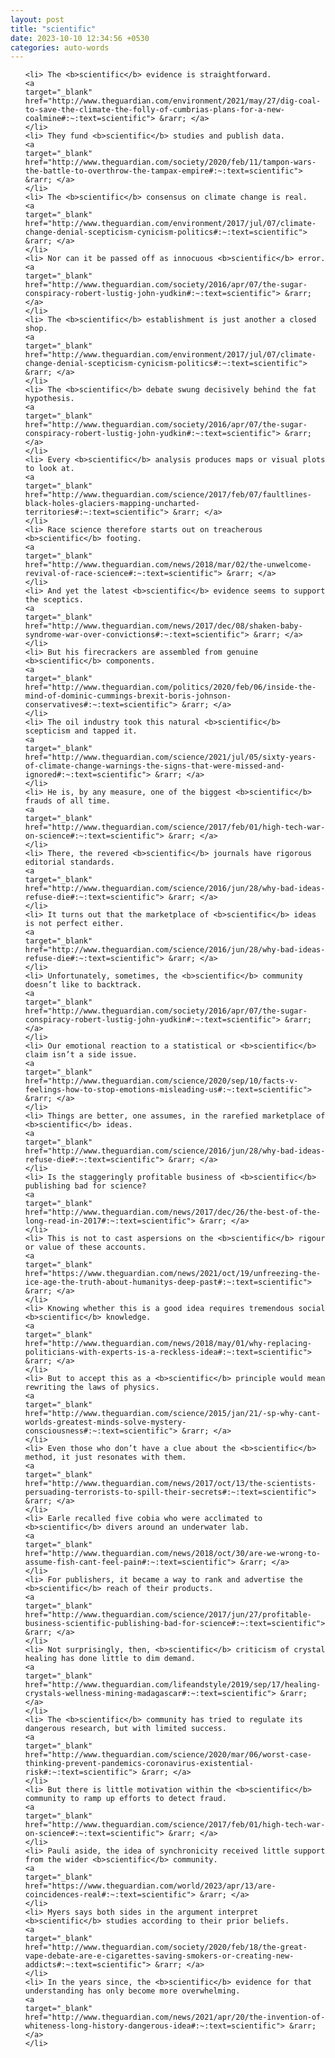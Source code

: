 ```yaml
---
layout: post
title: "scientific"
date: 2023-10-10 12:34:56 +0530
categories: auto-words
---
```

<ol>

    <li> The <b>scientific</b> evidence is straightforward.
    <a 
    target="_blank" 
    href="http://www.theguardian.com/environment/2021/may/27/dig-coal-to-save-the-climate-the-folly-of-cumbrias-plans-for-a-new-coalmine#:~:text=scientific"> &rarr; </a>
    </li>
    <li> They fund <b>scientific</b> studies and publish data.
    <a 
    target="_blank" 
    href="http://www.theguardian.com/society/2020/feb/11/tampon-wars-the-battle-to-overthrow-the-tampax-empire#:~:text=scientific"> &rarr; </a>
    </li>
    <li> The <b>scientific</b> consensus on climate change is real.
    <a 
    target="_blank" 
    href="http://www.theguardian.com/environment/2017/jul/07/climate-change-denial-scepticism-cynicism-politics#:~:text=scientific"> &rarr; </a>
    </li>
    <li> Nor can it be passed off as innocuous <b>scientific</b> error.
    <a 
    target="_blank" 
    href="http://www.theguardian.com/society/2016/apr/07/the-sugar-conspiracy-robert-lustig-john-yudkin#:~:text=scientific"> &rarr; </a>
    </li>
    <li> The <b>scientific</b> establishment is just another a closed shop.
    <a 
    target="_blank" 
    href="http://www.theguardian.com/environment/2017/jul/07/climate-change-denial-scepticism-cynicism-politics#:~:text=scientific"> &rarr; </a>
    </li>
    <li> The <b>scientific</b> debate swung decisively behind the fat hypothesis.
    <a 
    target="_blank" 
    href="http://www.theguardian.com/society/2016/apr/07/the-sugar-conspiracy-robert-lustig-john-yudkin#:~:text=scientific"> &rarr; </a>
    </li>
    <li> Every <b>scientific</b> analysis produces maps or visual plots to look at.
    <a 
    target="_blank" 
    href="http://www.theguardian.com/science/2017/feb/07/faultlines-black-holes-glaciers-mapping-uncharted-territories#:~:text=scientific"> &rarr; </a>
    </li>
    <li> Race science therefore starts out on treacherous <b>scientific</b> footing.
    <a 
    target="_blank" 
    href="http://www.theguardian.com/news/2018/mar/02/the-unwelcome-revival-of-race-science#:~:text=scientific"> &rarr; </a>
    </li>
    <li> And yet the latest <b>scientific</b> evidence seems to support the sceptics.
    <a 
    target="_blank" 
    href="http://www.theguardian.com/news/2017/dec/08/shaken-baby-syndrome-war-over-convictions#:~:text=scientific"> &rarr; </a>
    </li>
    <li> But his firecrackers are assembled from genuine <b>scientific</b> components.
    <a 
    target="_blank" 
    href="http://www.theguardian.com/politics/2020/feb/06/inside-the-mind-of-dominic-cummings-brexit-boris-johnson-conservatives#:~:text=scientific"> &rarr; </a>
    </li>
    <li> The oil industry took this natural <b>scientific</b> scepticism and tapped it.
    <a 
    target="_blank" 
    href="http://www.theguardian.com/science/2021/jul/05/sixty-years-of-climate-change-warnings-the-signs-that-were-missed-and-ignored#:~:text=scientific"> &rarr; </a>
    </li>
    <li> He is, by any measure, one of the biggest <b>scientific</b> frauds of all time.
    <a 
    target="_blank" 
    href="http://www.theguardian.com/science/2017/feb/01/high-tech-war-on-science#:~:text=scientific"> &rarr; </a>
    </li>
    <li> There, the revered <b>scientific</b> journals have rigorous editorial standards.
    <a 
    target="_blank" 
    href="http://www.theguardian.com/science/2016/jun/28/why-bad-ideas-refuse-die#:~:text=scientific"> &rarr; </a>
    </li>
    <li> It turns out that the marketplace of <b>scientific</b> ideas is not perfect either.
    <a 
    target="_blank" 
    href="http://www.theguardian.com/science/2016/jun/28/why-bad-ideas-refuse-die#:~:text=scientific"> &rarr; </a>
    </li>
    <li> Unfortunately, sometimes, the <b>scientific</b> community doesn’t like to backtrack.
    <a 
    target="_blank" 
    href="http://www.theguardian.com/society/2016/apr/07/the-sugar-conspiracy-robert-lustig-john-yudkin#:~:text=scientific"> &rarr; </a>
    </li>
    <li> Our emotional reaction to a statistical or <b>scientific</b> claim isn’t a side issue.
    <a 
    target="_blank" 
    href="http://www.theguardian.com/science/2020/sep/10/facts-v-feelings-how-to-stop-emotions-misleading-us#:~:text=scientific"> &rarr; </a>
    </li>
    <li> Things are better, one assumes, in the rarefied marketplace of <b>scientific</b> ideas.
    <a 
    target="_blank" 
    href="http://www.theguardian.com/science/2016/jun/28/why-bad-ideas-refuse-die#:~:text=scientific"> &rarr; </a>
    </li>
    <li> Is the staggeringly profitable business of <b>scientific</b> publishing bad for science?
    <a 
    target="_blank" 
    href="http://www.theguardian.com/news/2017/dec/26/the-best-of-the-long-read-in-2017#:~:text=scientific"> &rarr; </a>
    </li>
    <li> This is not to cast aspersions on the <b>scientific</b> rigour or value of these accounts.
    <a 
    target="_blank" 
    href="https://www.theguardian.com/news/2021/oct/19/unfreezing-the-ice-age-the-truth-about-humanitys-deep-past#:~:text=scientific"> &rarr; </a>
    </li>
    <li> Knowing whether this is a good idea requires tremendous social <b>scientific</b> knowledge.
    <a 
    target="_blank" 
    href="http://www.theguardian.com/news/2018/may/01/why-replacing-politicians-with-experts-is-a-reckless-idea#:~:text=scientific"> &rarr; </a>
    </li>
    <li> But to accept this as a <b>scientific</b> principle would mean rewriting the laws of physics.
    <a 
    target="_blank" 
    href="http://www.theguardian.com/science/2015/jan/21/-sp-why-cant-worlds-greatest-minds-solve-mystery-consciousness#:~:text=scientific"> &rarr; </a>
    </li>
    <li> Even those who don’t have a clue about the <b>scientific</b> method, it just resonates with them.
    <a 
    target="_blank" 
    href="http://www.theguardian.com/news/2017/oct/13/the-scientists-persuading-terrorists-to-spill-their-secrets#:~:text=scientific"> &rarr; </a>
    </li>
    <li> Earle recalled five cobia who were acclimated to <b>scientific</b> divers around an underwater lab.
    <a 
    target="_blank" 
    href="http://www.theguardian.com/news/2018/oct/30/are-we-wrong-to-assume-fish-cant-feel-pain#:~:text=scientific"> &rarr; </a>
    </li>
    <li> For publishers, it became a way to rank and advertise the <b>scientific</b> reach of their products.
    <a 
    target="_blank" 
    href="http://www.theguardian.com/science/2017/jun/27/profitable-business-scientific-publishing-bad-for-science#:~:text=scientific"> &rarr; </a>
    </li>
    <li> Not surprisingly, then, <b>scientific</b> criticism of crystal healing has done little to dim demand.
    <a 
    target="_blank" 
    href="http://www.theguardian.com/lifeandstyle/2019/sep/17/healing-crystals-wellness-mining-madagascar#:~:text=scientific"> &rarr; </a>
    </li>
    <li> The <b>scientific</b> community has tried to regulate its dangerous research, but with limited success.
    <a 
    target="_blank" 
    href="http://www.theguardian.com/science/2020/mar/06/worst-case-thinking-prevent-pandemics-coronavirus-existential-risk#:~:text=scientific"> &rarr; </a>
    </li>
    <li> But there is little motivation within the <b>scientific</b> community to ramp up efforts to detect fraud.
    <a 
    target="_blank" 
    href="http://www.theguardian.com/science/2017/feb/01/high-tech-war-on-science#:~:text=scientific"> &rarr; </a>
    </li>
    <li> Pauli aside, the idea of synchronicity received little support from the wider <b>scientific</b> community.
    <a 
    target="_blank" 
    href="https://www.theguardian.com/world/2023/apr/13/are-coincidences-real#:~:text=scientific"> &rarr; </a>
    </li>
    <li> Myers says both sides in the argument interpret <b>scientific</b> studies according to their prior beliefs.
    <a 
    target="_blank" 
    href="http://www.theguardian.com/society/2020/feb/18/the-great-vape-debate-are-e-cigarettes-saving-smokers-or-creating-new-addicts#:~:text=scientific"> &rarr; </a>
    </li>
    <li> In the years since, the <b>scientific</b> evidence for that understanding has only become more overwhelming.
    <a 
    target="_blank" 
    href="http://www.theguardian.com/news/2021/apr/20/the-invention-of-whiteness-long-history-dangerous-idea#:~:text=scientific"> &rarr; </a>
    </li>